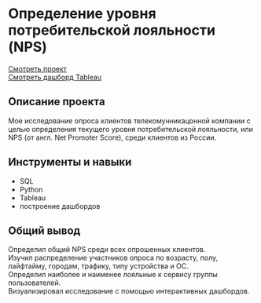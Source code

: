 # Определение уровня потребительской лояльности (NPS)
[Смотреть проект](https://github.com/qusoq/educational_projects/blob/main/loyality_NPS/NPS_project.ipynb)  
[Смотреть дашборд Tableau](https://public.tableau.com/views/_NPS___v2/sheet10?:language=en-US&:display_count=n&:origin=viz_share_link)

## Описание проекта
Мое исследование опроса клиентов телекомунникацонной компании с целью определения текущего уровня потребительской лояльности, или NPS (от англ. Net Promoter Score), среди клиентов из России.

## Инструменты и навыки
- SQL
- Python
- Tableau
- построение дашбордов

## Общий вывод

Определил общий NPS среди всех опрошенных клиентов.  
Изучил распределение участников опроса по возрасту, полу, лайфтайму, городам, трафику, типу устройства и ОС.  
Определил наиболее и наименее лояльные к сервису группы пользователей.  
Визуализировал исследование с помощью интерактивных дашбордов.
